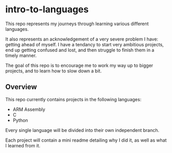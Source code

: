 # intro-to-languages

This repo represents my journeys through learning various different languages.

It also represents an acknowledgement of a very severe problem I have: getting ahead of myself.
I have a tendancy to start very ambitious projects, end up getting confused and lost, and then struggle to finish them in a timely manner. 

The goal of this repo is to encourage me to work my way up to bigger projects, and to learn how to slow down a bit.

## Overview

This repo currently contains projects in the following languages:
 - ARM Assembly
 - C
 - Python

Every single language will be divided into their own independent branch.

Each project will contain a mini readme detailing why I did it, as well as what I learned from it.

